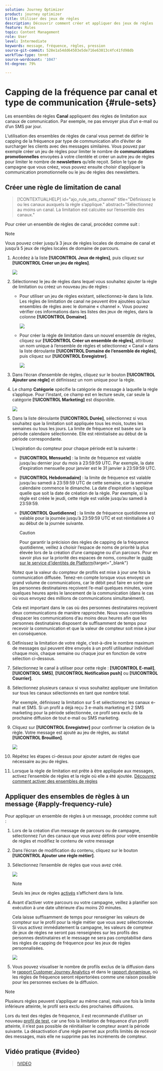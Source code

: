 ```yaml
---
solution: Journey Optimizer
product: journey optimizer
title: Utiliser des jeux de règles
description: Découvrir comment créer et appliquer des jeux de règles
feature: Rules
topic: Content Management
role: User
level: Intermediate
keywords: message, fréquence, règles, pression
source-git-commit: 528e1a54dd64503e5de716e63013c4fc41fd98db
workflow-type: tm+mt
source-wordcount: '1047'
ht-degree: 79%

---
```


# Capping de la fréquence par canal et type de communication {#rule-sets}

Les ensembles de règles **Canal** appliquent des règles de limitation aux canaux de communication. Par exemple, ne pas envoyer plus d’un e-mail ou d’un SMS par jour.

L’utilisation des ensembles de règles de canal vous permet de définir le capping de la fréquence par type de communication afin d’éviter de surcharger les clients avec des messages similaires. Vous pouvez par exemple créer un jeu de règles pour limiter le nombre de **communications promotionnelles** envoyées à votre clientèle et créer un autre jeu de règles pour limiter le nombre de **newsletters** qu’elle reçoit. Selon le type de campagne que vous créez, vous pouvez ensuite choisir d’appliquer la communication promotionnelle ou le jeu de règles des newsletters.

## Créer une règle de limitation de canal

>[!CONTEXTUALHELP]
>id="ajo_rule_sets_channel"
>title="Définissez le ou les canaux auxquels la règle s’applique."
>abstract="Sélectionnez au moins un canal. La limitation est calculée sur l’ensemble des canaux."

Pour créer un ensemble de règles de canal, procédez comme suit :

>[!NOTE]
>
>Vous pouvez créer jusqu’à 3 jeux de règles locales de domaine de canal et jusqu’à 5 jeux de règles locales de domaine de parcours.

1. Accédez à la liste **[!UICONTROL Jeux de règles]**, puis cliquez sur **[!UICONTROL Créer un jeu de règles]**.

   ![](assets/rule-sets-create-button.png)

1. Sélectionnez le jeu de règles dans lequel vous souhaitez ajouter la règle de limitation ou créez un nouveau jeu de règles :

   * Pour utiliser un jeu de règles existant, sélectionnez-le dans la liste. Les règles de limitation de canal ne peuvent être ajoutées qu’aux ensembles de règles avec le domaine « channel ». Vous pouvez vérifier ces informations dans les listes des jeux de règles, dans la colonne **[!UICONTROL Domaine]**.

     ![](assets/journey-capping-list.png)

   * Pour créer la règle de limitation dans un nouvel ensemble de règles, cliquez sur **[!UICONTROL Créer un ensemble de règles]**, attribuez un nom unique à l’ensemble de règles et sélectionnez « Canal » dans la liste déroulante **[!UICONTROL Domaine de l’ensemble de règles]**, puis cliquez sur **[!UICONTROL Enregistrer]**.

     ![](assets/rule-sets-create.png)

1. Dans l’écran d’ensemble de règles, cliquez sur le bouton **[!UICONTROL Ajouter une règle]** et définissez un nom unique pour la règle.

1. Le champ **Catégorie** spécifie la catégorie de message à laquelle la règle s’applique. Pour l’instant, ce champ est en lecture seule, car seule la catégorie **[!UICONTROL Marketing]** est disponible.

   ![](assets/rule-set-channels.png)

1. Dans la liste déroulante **[!UICONTROL Durée]**, sélectionnez si vous souhaitez que la limitation soit appliquée tous les mois, toutes les semaines ou tous les jours. La limite de fréquence est basée sur la période calendaire sélectionnée. Elle est réinitialisée au début de la période correspondante.

   L’expiration du compteur pour chaque période est la suivante :

   * **[!UICONTROL Mensuele]** : la limite de fréquence est valable jusqu’au dernier jour du mois à 23:59:59 UTC. Par exemple, la date d’expiration mensuelle pour janvier est le 31 janvier à 23:59:59 UTC.

   * **[!UICONTROL Hebdomadaire]** : la limite de fréquence est valable jusqu’au samedi à 23:59:59 UTC de cette semaine, car la semaine calendaire commence le dimanche. La date d’expiration s’applique quelle que soit la date de création de la règle. Par exemple, si la règle est créée le jeudi, cette règle est valide jusqu’au samedi à 23:59:59.

   * **[!UICONTROL Quotidienne]** : la limite de fréquence quotidienne est valable pour la journée jusqu’à 23:59:59 UTC et est réinitialisée à 0 au début de la journée suivante.

     >[!CAUTION]
     > 
     >Pour garantir la précision des règles de capping de la fréquence quotidienne, veillez à choisir l’espace de noms de priorité la plus élevée lors de la création d’une campagne ou d’un parcours. Pour en savoir plus sur la priorité des espaces de noms, consulter le [guide sur le service d’identités de Platform](https://experienceleague.adobe.com/fr/docs/experience-platform/identity/features/identity-graph-linking-rules/namespace-priority){target="_blank"}

   Notez que la valeur du compteur de profils est mise à jour une fois la communication diffusée. Tenez-en compte lorsque vous envoyez un grand volume de communications, car le débit peut faire en sorte que les personnes destinataires reçoivent l’e-mail quelques minutes, voire quelques heures après le lancement de la communication (dans le cas où vous envoyez des millions de communications simultanément).

   Cela est important dans le cas où des personnes destinataires reçoivent deux communications de manière rapprochée. Nous vous conseillons d’espacer les communications d’au moins deux heures afin que les personnes destinataires disposent de suffisamment de temps pour recevoir la communication et que la valeur de compteur soit mise à jour en conséquence.

1. Définissez la limitation de votre règle, c’est-à-dire le nombre maximum de messages qui peuvent être envoyés à un profil utilisateur individuel chaque mois, chaque semaine ou chaque jour en fonction de votre sélection ci-dessous.

1. Sélectionnez le canal à utiliser pour cette règle : **[!UICONTROL E-mail]**, **[!UICONTROL SMS]**, **[!UICONTROL Notification push]** ou **[!UICONTROL Courrier]**.

1. Sélectionnez plusieurs canaux si vous souhaitez appliquer une limitation sur tous les canaux sélectionnés en tant que nombre total.

   Par exemple, définissez la limitation sur 5 et sélectionnez les canaux e-mail et SMS. Si un profil a déjà reçu 3 e-mails marketing et 2 SMS marketing pour la période sélectionnée, ce profil sera exclu de la prochaine diffusion de tout e-mail ou SMS marketing.

1. Cliquez sur **[!UICONTROL Enregistrer]** pour confirmer la création de la règle. Votre message est ajouté au jeu de règles, au statut **[!UICONTROL Brouillon]**.

   ![](assets/rule-set-rule-created.png)

1. Répétez les étapes ci-dessus pour ajouter autant de règles que nécessaire au jeu de règles.

1. Lorsque la règle de limitation est prête à être appliquée aux messages, activez l’ensemble de règles et la règle où elle a été ajoutée. [Découvrez comment activer des ensembles de règles](../conflict-prioritization/rule-sets.md#create)

## Appliquer des ensembles de règles à un message {#apply-frequency-rule}

Pour appliquer un ensemble de règles à un message, procédez comme suit :

1. Lors de la création d’un message de parcours ou de campagne, sélectionnez l’un des canaux que vous avez définis pour votre ensemble de règles et modifiez le contenu de votre message

1. Dans l’écran de modification du contenu, cliquez sur le bouton **[!UICONTROL Ajouter une règle métier]**.

1. Sélectionnez l’ensemble de règles que vous avez créé.

   ![](assets/rule-set-campaign-add-rule-button.png)

   >[!NOTE]
   >
   >Seuls les jeux de règles [activés](#activate-rule) s’affichent dans la liste.

   <!--Messages where the category selected is **[!UICONTROL Transactional]** will not be evaluated against business rules.-->

1. Avant d’activer votre parcours ou votre campagne, veillez à planifier son exécution à une date ultérieure d’au moins 20 minutes.

   Cela laisse suffisamment de temps pour renseigner les valeurs de compteur sur le profil pour la règle métier que vous avez sélectionnée. Si vous activez immédiatement la campagne, les valeurs de compteur de jeux de règles ne seront pas renseignées sur les profils des personnes destinataires et le message ne sera pas comptabilisé dans les règles de capping de fréquence pour les jeux de règles personnalisées.

   ![](assets/rule-set-schedule-campaign.png)

1. Vous pouvez visualiser le nombre de profils exclus de la diffusion dans le [rapport Customer Journey Analytics](../reports/report-gs-cja.md) et dans le [rapport dynamique](../reports/live-report.md), où les règles de fréquence seront répertoriées comme une raison possible pour les personnes exclues de la diffusion.

>[!NOTE]
>
>Plusieurs règles peuvent s’appliquer au même canal, mais une fois la limite inférieure atteinte, le profil sera exclu des prochaines diffusions.

Lors du test des règles de fréquence, il est recommandé d’utiliser un nouveau [profil de test](../audience/creating-test-profiles.md), car une fois la limitation de fréquence d’un profil atteinte, il n’est pas possible de réinitialiser le compteur avant la période suivante. La désactivation d’une règle permet aux profils limités de recevoir des messages, mais elle ne supprime pas les incréments de compteur.

<!--
## Example: combine several rules {#frequency-rule-example}

You can combine several message frequency rules, such as described in the example below.

1. [Create a rule](#create-new-rule) called *Overall Marketing Capping*:

   * Select all channels.
   * Set capping to 12 monthly.

   ![](assets/message-rules-ex-overall-cap.png)

1. To further restrict the number of marketing-based push notifications that a user is sent, create a second rule called *Push Marketing Cap*:

   * Select Push channel.
   * Set capping to 4 monthly.

   ![](assets/message-rules-ex-push-cap.png)

1. Save and [activate](#activate-rule) the rule.

1. [Create a message](../building-journeys/journeys-message.md) for every channel you want to communicate through and select the **[!UICONTROL Marketing]** category for each message. [Learn how to apply a frequency rule](#apply-frequency-rule)

   ![](assets/journey-message-category.png)

In this scenario, an individual profile:
* can receive up to 12 marketing messages per month;
* but will be excluded from marketing push notifications after they have received 4 push notifications.-->

## Vidéo pratique {#video}

>[!VIDEO](https://video.tv.adobe.com/v/3444728?quality=12&captions=fre_fr)
